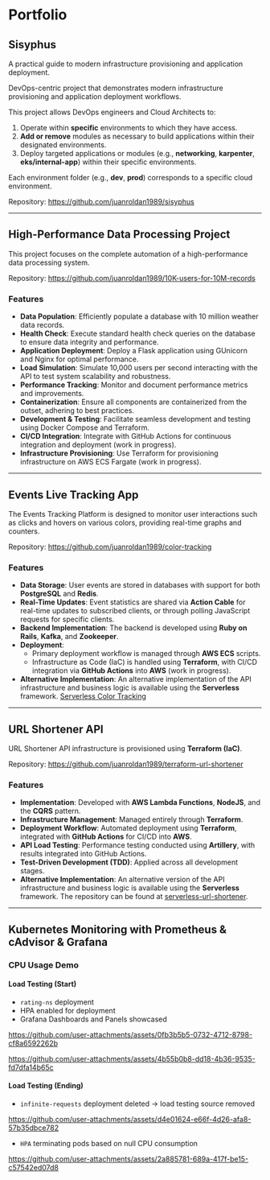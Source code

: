 # Portfolio

## Sisyphus

A practical guide to modern infrastructure provisioning and application deployment.

DevOps-centric project that demonstrates modern infrastructure provisioning and application deployment workflows.

This project allows DevOps engineers and Cloud Architects to:

1. Operate within **specific** environments to which they have access.
2. **Add or remove** modules as necessary to build applications within their designated environments.
3. Deploy targeted applications or modules (e.g., **networking**, **karpenter**, **eks/internal-app**) within their specific environments.

Each environment folder (e.g., **dev**, **prod**) corresponds to a specific cloud environment.

Repository: https://github.com/juanroldan1989/sisyphus

<hr>

## High-Performance Data Processing Project

This project focuses on the complete automation of a high-performance data processing system.

Repository: https://github.com/juanroldan1989/10K-users-for-10M-records

### Features

- **Data Population**: Efficiently populate a database with 10 million weather data records.
- **Health Check**: Execute standard health check queries on the database to ensure data integrity and performance.
- **Application Deployment**: Deploy a Flask application using GUnicorn and Nginx for optimal performance.
- **Load Simulation**: Simulate 10,000 users per second interacting with the API to test system scalability and robustness.
- **Performance Tracking**: Monitor and document performance metrics and improvements.
- **Containerization**: Ensure all components are containerized from the outset, adhering to best practices.
- **Development & Testing**: Facilitate seamless development and testing using Docker Compose and Terraform.
- **CI/CD Integration**: Integrate with GitHub Actions for continuous integration and deployment (work in progress).
- **Infrastructure Provisioning**: Use Terraform for provisioning infrastructure on AWS ECS Fargate (work in progress).

<hr>

## Events Live Tracking App

The Events Tracking Platform is designed to monitor user interactions such as clicks and hovers on various colors, providing real-time graphs and counters.

Repository: https://github.com/juanroldan1989/color-tracking

### Features

- **Data Storage**: User events are stored in databases with support for both **PostgreSQL** and **Redis**.
- **Real-Time Updates**: Event statistics are shared via **Action Cable** for real-time updates to subscribed clients, or through polling JavaScript requests for specific clients.
- **Backend Implementation**: The backend is developed using **Ruby on Rails**, **Kafka**, and **Zookeeper**.
- **Deployment**:
  - Primary deployment workflow is managed through **AWS ECS** scripts.
  - Infrastructure as Code (IaC) is handled using **Terraform**, with CI/CD integration via **GitHub Actions** into **AWS** (work in progress).
- **Alternative Implementation**: An alternative implementation of the API infrastructure and business logic is available using the **Serverless** framework. [Serverless Color Tracking](https://github.com/juanroldan1989/serverless-color-tracking)

<hr>

## URL Shortener API

URL Shortener API infrastructure is provisioned using **Terraform (IaC)**.

Repository: https://github.com/juanroldan1989/terraform-url-shortener

### Features

- **Implementation**: Developed with **AWS Lambda Functions**, **NodeJS**, and the **CQRS** pattern.
- **Infrastructure Management**: Managed entirely through **Terraform**.
- **Deployment Workflow**: Automated deployment using **Terraform**, integrated with **GitHub Actions** for CI/CD into **AWS**.
- **API Load Testing**: Performance testing conducted using **Artillery**, with results integrated into GitHub Actions.
- **Test-Driven Development (TDD)**: Applied across all development stages.
- **Alternative Implementation**: An alternative version of the API infrastructure and business logic is available using the **Serverless** framework. The repository can be found at [serverless-url-shortener](https://github.com/juanroldan1989/serverless-url-shortener).

<hr>

## Kubernetes Monitoring with Prometheus & cAdvisor & Grafana

### CPU Usage Demo

#### Load Testing (Start)

- `rating-ns` deployment
- HPA enabled for deployment
- Grafana Dashboards and Panels showcased

https://github.com/user-attachments/assets/0fb3b5b5-0732-4712-8798-cf8a6592262b

https://github.com/user-attachments/assets/4b55b0b8-dd18-4b36-9535-fd7dfa14b65c

#### Load Testing (Ending)

- `infinite-requests` deployment deleted -> load testing source removed

https://github.com/user-attachments/assets/d4e01624-e66f-4d26-afa8-57b35dbce782

- `HPA` terminating pods based on null CPU consumption

https://github.com/user-attachments/assets/2a885781-689a-417f-be15-c57542ed07d8
